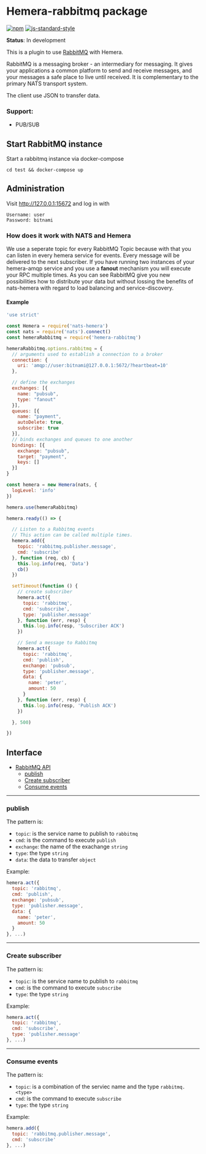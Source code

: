 # Hemera-rabbitmq package

[![npm](https://img.shields.io/npm/v/hemera-rabbitmq.svg?maxAge=3600)](https://www.npmjs.com/package/hemera-rabbitmq)
[![js-standard-style](https://img.shields.io/badge/code%20style-standard-brightgreen.svg)](http://standardjs.com)

**Status**: In development

This is a plugin to use [RabbitMQ](https://www.rabbitmq.com) with Hemera.

RabbitMQ is a messaging broker - an intermediary for messaging. It gives your applications a common platform to send and receive messages, and your messages a safe place to live until received. It is complementary to the primary NATS transport system. 

The client use JSON to transfer data.

### Support:
- PUB/SUB

## Start RabbitMQ instance

Start a rabbitmq instance via docker-compose
```
cd test && docker-compose up
```

## Administration

Visit http://127.0.0.1:15672 and log in with
```
Username: user
Password: bitnami
```

### How does it work with NATS and Hemera
We use a seperate topic for every RabbitMQ Topic because with that you can listen in every hemera service for events. Every message will be delivered to the next subscriber. If you have running two instances of your hemera-amqp service and you use a __fanout__ mechanism you will execute your RPC multiple times. As you can see RabbitMQ give you new possibilities how to distribute your data but without lossing the benefits of nats-hemera with regard to load balancing and service-discovery.

#### Example

```js
'use strict'

const Hemera = require('nats-hemera')
const nats = require('nats').connect()
const hemeraRabbitmq = require('hemera-rabbitmq')

hemeraRabbitmq.options.rabbitmq = {
  // arguments used to establish a connection to a broker
  connection: {
    uri: 'amqp://user:bitnami@127.0.0.1:5672/?heartbeat=10'
  },

  // define the exchanges
  exchanges: [{
    name: "pubsub",
    type: "fanout"
  }],
  queues: [{
    name: "payment",
    autoDelete: true,
    subscribe: true
  }],
  // binds exchanges and queues to one another
  bindings: [{
    exchange: "pubsub",
    target: "payment",
    keys: []
  }]
}

const hemera = new Hemera(nats, {
  logLevel: 'info'
})

hemera.use(hemeraRabbitmq)

hemera.ready(() => {

  // Listen to a Rabbitmq events
  // This action can be called multiple times.
  hemera.add({
    topic: 'rabbitmq.publisher.message',
    cmd: 'subscribe'
  }, function (req, cb) {
    this.log.info(req, 'Data')
    cb()
  })

  setTimeout(function () {
    // create subscriber
    hemera.act({
      topic: 'rabbitmq',
      cmd: 'subscribe',
      type: 'publisher.message'
    }, function (err, resp) {
      this.log.info(resp, 'Subscriber ACK')
    })

    // Send a message to Rabbitmq
    hemera.act({
      topic: 'rabbitmq',
      cmd: 'publish',
      exchange: 'pubsub',
      type: 'publisher.message',
      data: {
        name: 'peter',
        amount: 50
      }
    }, function (err, resp) {
      this.log.info(resp, 'Publish ACK')
    })

  }, 500)

})
```

## Interface

* [RabbitMQ API](#RabbitMQ-api)
  * [publish](#publish)
  * [Create subscriber](#create-subscribe)
  * [Consume events](#consume-events)
  
 
-------------------------------------------------------
### publish

The pattern is:

* `topic`: is the service name to publish to `rabbitmq`
* `cmd`: is the command to execute `publish`
* `exchange`: the name of the exachange `string`
* `type`: the type `string`
* `data`: the data to transfer `object`

Example:
```js
hemera.act({
  topic: 'rabbitmq',
  cmd: 'publish',
  exchange: 'pubsub',
  type: 'publisher.message',
  data: {
    name: 'peter',
    amount: 50
  }
}, ...)
```

-------------------------------------------------------
### Create subscriber

The pattern is:

* `topic`: is the service name to publish to `rabbitmq`
* `cmd`: is the command to execute `subscribe`
* `type`: the type `string`

Example:
```js
hemera.act({
  topic: 'rabbitmq',
  cmd: 'subscribe',
  type: 'publisher.message'
}, ...)
```

-------------------------------------------------------
### Consume events

The pattern is:

* `topic`: is a combination of the serviec name and the type `rabbitmq.<type>`
* `cmd`: is the command to execute `subscribe`
* `type`: the type `string`

Example:
```js
hemera.add({
  topic: 'rabbitmq.publisher.message',
  cmd: 'subscribe'
}, ...)
```

